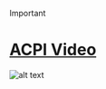 > [!IMPORTANT]  
> # [ACPI Video](https://www.youtube.com/watch?v=fxm2mT5Pm5A&t=159s)
>

![alt text](https://ibb.co/fp3cZJH)
